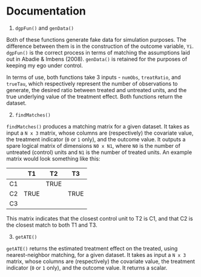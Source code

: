 # Documentation

1. `dgpFun()` and `genData()`

Both of these functions generate fake data for simulation purposes. The difference between them is in the construction of the outcome variable, `Yi`. `dgpFun()` is the correct process in terms of matching the assumptions laid out in Abadie & Imbens (2008). `genData()` is retained for the purposes of keeping my ego under control.

In terms of use, both functions take 3 inputs - `numObs`, `treatRatio`, and `trueTau`, which respectively represent the number of observations to generate, the desired ratio between treated and untreated units, and the true underlying value of the treatment effect. Both functions return the dataset.

2. `findMatches()`

`findMatches()` produces a matching matrix for a given dataset. It takes as input a `N x 3` matrix, whose columns are (respectively) the covariate value, the treatment indicator (`0` or `1` only), and the outcome value. It outputs a spare logical matrix of dimensions `N0 x N1`, where `N0` is the number of untreated (control) units and `N1` is the number of treated units. An example matrix would look something like this:

|  | T1 | T2 | T3 |
|--|----|----|----|
|C1|    |TRUE|    |
|C2|TRUE|    |TRUE|
|C3|    |    |    |

This matrix indicates that the closest control unit to T2 is C1, and that C2 is the closest match to both T1 and T3.

3. `getATE()`

`getATE()` returns the estimated treatment effect on the treated, using nearest-neighbor matching, for a given dataset. It takes as input a `N x 3` matrix, whose columns are (respectively) the covariate value, the treatment indicator (`0` or `1` only), and the outcome value. It returns a scalar.
